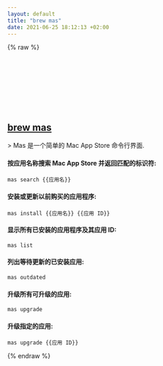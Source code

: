 ```yaml
---
layout: default
title: "brew mas"
date: 2021-06-25 18:12:13 +02:00
---
```

{% raw %}
<h2 id="brew-mas">
  <a href="/zh/osx/brew-mas.html">brew mas</a> <a href="#brew-mas"><svg class="icon">
    <use href="/assets/images/unicode_sprite.svg#link" />
  </svg></a>
</h2>
> Mas 是一个简单的 Mac App Store 命令行界面.

#### 按应用名称搜索 Mac App Store 并返回匹配的标识符:
```shell
mas search {{应用名}}
```
#### 安装或更新以前购买的应用程序:
```shell
mas install {{应用名}} {{应用 ID}}
```
#### 显示所有已安装的应用程序及其应用 ID:
```shell
mas list
```
#### 列出等待更新的已安装应用:
```shell
mas outdated
```
#### 升级所有可升级的应用:
```shell
mas upgrade
```
#### 升级指定的应用:
```shell
mas upgrade {{应用 ID}}
```
{% endraw %}